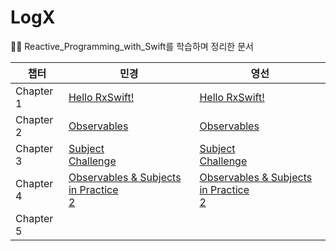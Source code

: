 # LogX
👩‍💻 Reactive_Programming_with_Swift를 학습하며 정리한 문서

|챕터|민경|영선|
|------|---|---|
|Chapter 1|[Hello RxSwift!](https://mingging.notion.site/Session-1-7f8e0764cc464c2ba45d8e207e297ca0?pvs=4)|[Hello RxSwift!]()|
|Chapter 2|[Observables](https://mingging.notion.site/Session-4-e074296b100f4c3f8b6dab8ce700548c?pvs=4)|[Observables]()|
|Chapter 3|[Subject](https://mingging.notion.site/Session-5-a8864c098b5f47739da49316406eafe3?pvs=4)<br>[Challenge](https://mingging.notion.site/Session-6-ca3d44e7d9a144a29200847034ef69f5?pvs=4)|[Subject]()<br>[Challenge]()|
|Chapter 4|[Observables & Subjects in Practice](https://mingging.notion.site/Session-7-a6128085de274585a5eee4a339b03ab5?pvs=4)<br>[2](https://mingging.notion.site/Session-8-c66dcab1e79041248091782577e9b259?pvs=4)|[Observables & Subjects in Practice]()<br>[2]()|
|Chapter 5|||
